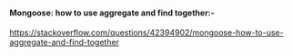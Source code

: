 #### Mongoose: how to use aggregate and find together:-

https://stackoverflow.com/questions/42394902/mongoose-how-to-use-aggregate-and-find-together